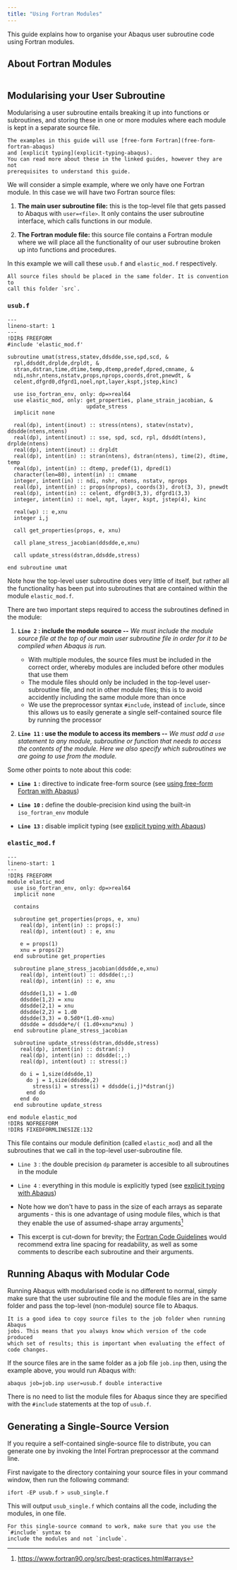 ```yaml
---
title: "Using Fortran Modules"
---
```


This guide explains how to organise your Abaqus user subroutine code using
Fortran modules.

## About Fortran Modules

```{include} include/fortran-modules.md
```


## Modularising your User Subroutine

Modularising a user subroutine entails breaking it up into functions or
subroutines, and storing these in one or more modules where each module is kept
in a separate source file.

```{note}
The examples in this guide will use [free-form Fortran](free-form-fortran-abaqus)
and [explicit typing](explicit-typing-abaqus).
You can read more about these in the linked guides, however they are not
prerequisites to understand this guide.
```

We will consider a simple example, where we only have one Fortran module.
In this case we will have two Fortran source files:

1. __The main user subroutine file:__ this is the top-level file that gets
   passed to Abaqus with `user=<file>`. It only contains the user subroutine
   interface, which calls functions in our module.

2. __The Fortran module file:__ this source file contains a Fortran
   module where we will place all the functionality of our user subroutine
   broken up into functions and procedures.

In this example we will call these `usub.f` and `elastic_mod.f` respectively.


```{important}
All source files should be placed in the same folder. It is convention to
call this folder `src`.
```


### `usub.f`

```{code-block} fortran
---
lineno-start: 1
---
!DIR$ FREEFORM
#include 'elastic_mod.f'

subroutine umat(stress,statev,ddsdde,sse,spd,scd, &
  rpl,ddsddt,drplde,drpldt, &
  stran,dstran,time,dtime,temp,dtemp,predef,dpred,cmname, &
  ndi,nshr,ntens,nstatv,props,nprops,coords,drot,pnewdt, &
  celent,dfgrd0,dfgrd1,noel,npt,layer,kspt,jstep,kinc)

  use iso_fortran_env, only: dp=>real64
  use elastic_mod, only: get_properties, plane_strain_jacobian, &
                         update_stress
  implicit none

  real(dp), intent(inout) :: stress(ntens), statev(nstatv), ddsdde(ntens,ntens)
  real(dp), intent(inout) :: sse, spd, scd, rpl, ddsddt(ntens), drplde(ntens)
  real(dp), intent(inout) :: drpldt
  real(dp), intent(in) :: stran(ntens), dstran(ntens), time(2), dtime, temp
  real(dp), intent(in) :: dtemp, predef(1), dpred(1)
  character(len=80), intent(in) :: cmname
  integer, intent(in) :: ndi, nshr, ntens, nstatv, nprops
  real(dp), intent(in) :: props(nprops), coords(3), drot(3, 3), pnewdt
  real(dp), intent(in) :: celent, dfgrd0(3,3), dfgrd1(3,3)
  integer, intent(in) :: noel, npt, layer, kspt, jstep(4), kinc
  
  real(wp) :: e,xnu
  integer i,j

  call get_properties(props, e, xnu)

  call plane_stress_jacobian(ddsdde,e,xnu)

  call update_stress(dstran,ddsdde,stress)

end subroutine umat
```

Note how the top-level user subroutine does very little of itself, but
rather all the functionality has been put into subroutines that are contained
within the module `elastic_mod.f`.

There are two important steps required to access the subroutines defined
in the module:

1. __`Line 2` : include the module source --__
*We must include the module source file at the top of our main user subroutine
file in order for it to be compiled when Abaqus is run.*
    - With multiple modules, the source files must be included in the correct order,
      whereby modules are included before other modules that use them
    - The module files should only be included in the top-level user-subroutine
      file, and not in other module files; this is to avoid accidently including
      the same module more than once
    - We use the preprocessor syntax `#include`, instead of `include`, since this
      allows us to easily generate a single self-contained source file by running
      the processor

2. __`Line 11` : use the module to access its members --__
*We must add a `use` statement to any module, subroutine or function that needs
to access the contents of the module. Here we also specify which subroutines
we are going to use from the module.*


Some other points to note about this code:

- __`Line 1` :__ directive to indicate free-form source
  (see [using free-form Fortran with Abaqus](free-form-fortran-abaqus))

- __`Line 10` :__ define the double-precision kind using the built-in
  `iso_fortran_env` module

- __`Line 13` :__ disable implicit typing
  (see [explicit typing with Abaqus](explicit-typing-abaqus))




### `elastic_mod.f`

```{code-block} fortran
---
lineno-start: 1
---
!DIR$ FREEFORM
module elastic_mod
  use iso_fortran_env, only: dp=>real64
  implicit none

  contains

  subroutine get_properties(props, e, xnu)
    real(dp), intent(in) :: props(:)
    real(dp), intent(out) : e, xnu

    e = props(1)
    xnu = props(2)
  end subroutine get_properties

  subroutine plane_stress_jacobian(ddsdde,e,xnu)
    real(dp), intent(out) :: ddsdde(:,:)
    real(dp), intent(in) :: e, xnu

    ddsdde(1,1) = 1.d0
    ddsdde(1,2) = xnu
    ddsdde(2,1) = xnu
    ddsdde(2,2) = 1.d0
    ddsdde(3,3) = 0.5d0*(1.d0-xnu)
    ddsdde = ddsdde*e/( (1.d0+xnu*xnu) )
  end subroutine plane_stress_jacobian

  subroutine update_stress(dstran,ddsdde,stress)
    real(dp), intent(in) :: dstran(:)
    real(dp), intent(in) :: ddsdde(:,:)
    real(dp), intent(out) :: stress(:)
    
    do i = 1,size(ddsdde,1)
      do j = 1,size(ddsdde,2)
        stress(i) = stress(i) + ddsdde(i,j)*dstran(j)
      end do
    end do
  end subroutine update_stress

end module elastic_mod
!DIR$ NOFREEFORM
!DIR$ FIXEDFORMLINESIZE:132
```

This file contains our module definition (called `elastic_mod`) and all the
subroutines that we call in the top-level user-subroutine file.

- `Line 3` : the double precision `dp` parameter is accesible to all
  subroutines in the module

- `Line 4` : everything in this module is explicitly typed
  (see [explicit typing with Abaqus](explicit-typing-abaqus))

- Note how we don't have to pass in the size of each arrays as separate
  arguments - this is one advantage of using module files, which is that they
  enable the use of assumed-shape array arguments[^fortran90_assumed_shape]

- This excerpt is cut-down for brevity; the
  [Fortran Code Guidelines](fortran-style-guidelines) would recommend extra
  line spacing for readability, as well as some comments to describe
  each subroutine and their arguments.



[^fortran90_assumed_shape]: <https://www.fortran90.org/src/best-practices.html#arrays>


## Running Abaqus with Modular Code

Running Abaqus with modularised code is no different to normal, simply make
sure that the user subroutine file and the module files are in the same folder
and pass the top-level (non-module) source file to Abaqus.

```{admonition} Recommendation
It is a good idea to copy source files to the job folder when running Abaqus
jobs. This means that you always know which version of the code produced
which set of results; this is important when evaluating the effect of 
code changes.
```

If the source files are in the same folder as a job file `job.inp` then,
using the example above, you would run Abaqus with:

```shell
abaqus job=job.inp user=usub.f double interactive
```

There is no need to list the module files for Abaqus since they are specified with the
`#include` statements at the top of `usub.f`.



## Generating a Single-Source Version

If you require a self-contained single-source file to distribute, you can generate one by
invoking the Intel Fortran preprocessor at the command line.

First navigate to the directory containing your source files in your command
window, then run the following command:

```shell
ifort -EP usub.f > usub_single.f
```

This will output `usub_single.f` which contains all the code, including
the modules, in one file.

```{caution}
For this single-source command to work, make sure that you use the `#include` syntax to 
include the modules and not `include`.
```